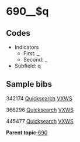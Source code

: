 # 690\_\_$q

## Codes

-   Indicators
    -   First: \_
    -   Second: \_
-   Subfield: q

## Sample bibs

342174 [Quicksearch](https://search.library.yale.edu/catalog/342174) [VXWS](http://prodorbis.library.yale.edu:7014/vxws/GetHoldingsService?bibId=342174)

366296 [Quicksearch](https://search.library.yale.edu/catalog/366296) [VXWS](http://prodorbis.library.yale.edu:7014/vxws/GetHoldingsService?bibId=366296)

445477 [Quicksearch](https://search.library.yale.edu/catalog/445477) [VXWS](http://prodorbis.library.yale.edu:7014/vxws/GetHoldingsService?bibId=445477)

**Parent topic:**[690](../../tags/690/690.md)

